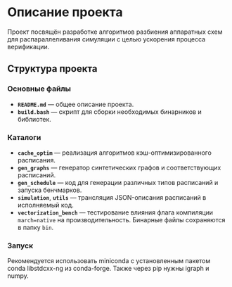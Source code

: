 # Описание проекта

Проект посвящён разработке алгоритмов разбиения аппаратных схем  
для распараллеливания симуляции с целью ускорения процесса верификации.

## Структура проекта

### Основные файлы

- **`README.md`** — общее описание проекта.
- **`build.bash`** — скрипт для сборки необходимых бинарников и библиотек.

### Каталоги

- **`cache_optim`** — реализация алгоритмов кэш-оптимизированного расписания.
- **`gen_graphs`** — генератор синтетических графов и соответствующих расписаний.
- **`gen_schedule`** — код для генерации различных типов расписаний и запуска бенчмарков.
- **`simulation`**, **`utils`** — трансляция JSON-описания расписаний в исполняемый код.
- **`vectorization_bench`** — тестирование влияния флага компиляции `march=native` на производительность. Бинарные файлы сохраняются в папку `bin`.

### Запуск
Рекомендуется использовать miniconda с установленным пакетом conda libstdcxx-ng из conda-forge. Также через pip нужны igraph и numpy.